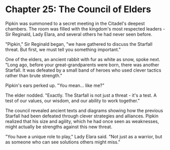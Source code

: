 # Chapter 25: The Council of Elders

Pipkin was summoned to a secret meeting in the Citadel's deepest chambers. The room was filled with the kingdom's most respected leaders - Sir Reginald, Lady Elara, and several others he had never seen before.

"Pipkin," Sir Reginald began, "we have gathered to discuss the Starfall threat. But first, we must tell you something important."

One of the elders, an ancient rabbit with fur as white as snow, spoke next. "Long ago, before your great-grandparents were born, there was another Starfall. It was defeated by a small band of heroes who used clever tactics rather than brute strength."

Pipkin's ears perked up. "You mean... like me?"

The elder nodded. "Exactly. The Starfall is not just a threat - it's a test. A test of our values, our wisdom, and our ability to work together."

The council revealed ancient texts and diagrams showing how the previous Starfall had been defeated through clever strategies and alliances. Pipkin realized that his size and agility, which he had once seen as weaknesses, might actually be strengths against this new threat.

"You have a unique role to play," Lady Elara said. "Not just as a warrior, but as someone who can see solutions others might miss."
